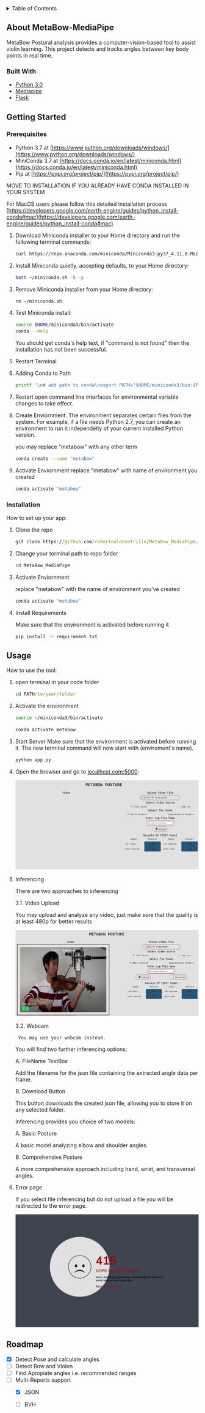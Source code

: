 <!-- TABLE OF CONTENTS -->
<details>
  <summary>Table of Contents</summary>
  <ol>
    <li>
      <a href="#about-the-project">About The Project</a>
      <ul>
        <li><a href="#built-with">Built With</a></li>
      </ul>
    </li>
    <li>
      <a href="#getting-started">Getting Started</a>
      <ul>
        <li><a href="#prerequisites">Prerequisites</a></li>
        <li><a href="#installation">Installation</a></li>
      </ul>
    </li>
    <li><a href="#usage">Usage</a></li>
    <li><a href="#roadmap">Roadmap</a></li>
  </ol>
</details>



<!-- ABOUT THE PROJECT -->
## About MetaBow-MediaPipe

MetaBow Postural analysis provides a computer-vision-based tool to assist violin learning. This project detects and tracks angles between key body points in real time. 


### Built With

* [Python 3.0](https://docs.python.org/3.0/)
* [Mediapipe](https://google.github.io/mediapipe/)
* [Flask](https://flask.palletsprojects.com/en/2.1.x/)


<!-- GETTING STARTED -->
## Getting Started

### Prerequisites

* Python 3.7 at [https://www.python.org/downloads/windows/](https://www.python.org/downloads/windows/)
* MiniConda 3.7 at [https://docs.conda.io/en/latest/miniconda.html](https://docs.conda.io/en/latest/miniconda.html)
* Pip at [https://pypi.org/project/pip/](https://pypi.org/project/pip/)

MOVE TO INSTALLATION IF YOU ALREADY HAVE CONDA INSTALLED IN YOUR SYSTEM

For MacOS users please follow this detailed installation process [https://developers.google.com/earth-engine/guides/python_install-conda#mac](https://developers.google.com/earth-engine/guides/python_install-conda#mac)

1. Download Miniconda installer to your Home directory and run the following terminal commands:
   ```sh
   curl https://repo.anaconda.com/miniconda/Miniconda3-py37_4.11.0-MacOSX-x86_64.sh -o ~/miniconda.sh
   ```
2. Install Miniconda quietly, accepting defaults, to your Home directory:
   ```sh
   bash ~/miniconda.sh -b -p
   ```
3. Remove Miniconda installer from your Home directory:
   ```sh
   rm ~/miniconda.sh
   ```
4. Test Miniconda install:
   ```sh
   source $HOME/miniconda3/bin/activate
   conda --help
   ```
   You should get conda's help text, if "command is not found" then the installation has not been successful. 
   
5. Restart Terminal

6. Adding Conda to Path
   ```sh
   printf '\n# add path to conda\nexport PATH="$HOME/miniconda3/bin:$PATH"\n' >> ~/.bashrc
   ```
7. Restart open command line interfaces for environmental variable changes to take effect.

8. Create Enviornment. The environment separates certain files from the system. For example, if a file needs Python 2.7, you can create an environment to run it independetly of your current installed Python version. 
   
   you may replace "metabow" with any other term
   
   ```sh
   conda create --name "metabow"
   ```
9. Activate Enviornment
   replace "metabow" with name of environment you created
   
   ```sh
   conda activate "metabow"
   ``` 
 
### Installation

How to set up your app:

1. Clone the repo

   ```cmd
   git clone https://github.com/robertoalonsotrillo/MetaBow_MediaPipe.git
   ```
2. Change your terminal path to repo folder

   ```cmd
   cd MetaBow_MediaPipe
   ```
4. Activate Enviornment

   replace "metabow" with the name of environment you've created
   ```sh
   conda activate "metabow"
   ```
5. Install Requirements

   Make sure that the environment is activated before running it
   ```cmd
   pip install -r requirement.txt
   ```

<!-- USAGE EXAMPLES -->
## Usage

How to use the tool: 

1. open terminal in your code folder
   ```cmd
   cd PATH/to/your/folder
   ```

2. Activate the environment
   ```sh
   source ~/miniconda3/bin/activate
   ```
   
   ```sh
   conda activate metabow
   ```
3. Start Server
   Make sure that the environment is activated before running it. The new terminal command will now start with (enviroment's name).
   
   ```sh
   python app.py
   ```
4. Open the browser and go to [localhost.com:5000](http://localhost.com:5000):
   
   ![HomePage](https://github.com/robertoalonsotrillo/MetaBow_MediaPipe/blob/main/github_readme_images/HomePage.JPG?raw=true)
   
4. Inferencing 
   
   There are two approaches to inferencing
   
   3.1. Video Upload
   
   You may upload and analyze any video, just make sure that the quality is at least 480p for better results 
        
   ![Inferencing](https://github.com/robertoalonsotrillo/MetaBow_MediaPipe/blob/main/github_readme_images/inferencing.JPG?raw=true)
        
   3.2. Webcam
   
        You may use your webcam instead.
   
   You will find two further inferencing options:
   
   A.   FileName TextBox
   
   Add the filename for the json file containing the extracted angle data per frame.
        
   B.   Download Button
   
   This button downloads the created json file, allowing you to store it on any selected folder. 
        
   Inferencing provides you choice of two models:
   
   A.   Basic Posture
   
   A basic model analyzing elbow and shoulder angles.
   
   B.   Comprehensive Posture
   
   A more comprehensive approach including hand, wrist, and transversal angles. 
   
5. Error page

   If you select file inferencing but do not upload a file you will be redirected to the error page. 
   
   ![ERROR](https://github.com/robertoalonsotrillo/MetaBow_MediaPipe/blob/main/github_readme_images/error.JPG?raw=true)
   
        
<!-- ROADMAP -->
## Roadmap

- [x] Detect Pose and calculate angles
- [ ] Detect Bow and Violen
- [ ] Find Apropiate angles i.e. recommended ranges
- [ ] Multi-Reports support
    - [x] JSON
    - [ ] BVH


